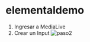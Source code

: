 # elementaldemo
1. Ingresar a MediaLive
2. Crear un Input
   ![paso2](https://github.com/lvaldivia/elementaldemo/assets/3209183/b83d5bb3-ce61-4466-b398-6ef3b0f4a44e)
